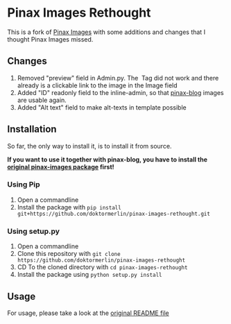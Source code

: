 # Pinax Images Rethought

This is a fork of [Pinax Images](https://github.com/pinax/pinax-images) with some additions and changes that I thought Pinax Images missed.

## Changes

1. Removed "preview" field in Admin.py. The <img/> Tag did not work and there already is a clickable link to the image in the Image field
2. Added "ID" readonly field to the inline-admin, so that [pinax-blog](https://github.com/pinax/pinax-blog) images are usable again.
3. Added "Alt text" field to make alt-texts in template possible

## Installation

So far, the only way to install it, is to install it from source.

**If you want to use it together with pinax-blog, you have to install the [original pinax-images package](https://github.com/pinax/pinax-images) first!**

### Using Pip

1. Open a commandline
2. Install the package with `pip install git+https://github.com/doktormerlin/pinax-images-rethought.git`

### Using setup.py

1. Open a commandline
1. Clone this repository with `git clone https://github.com/doktormerlin/pinax-images-rethought`
2. CD To the cloned directory with `cd pinax-images-rethought`
3. Install the package using `python setup.py install`


## Usage

For usage, please take a look at the [original README file](README_original.md)